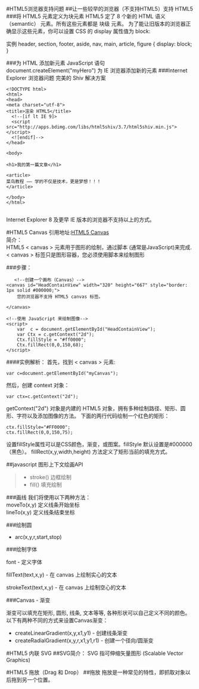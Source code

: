 #HTML5浏览器支持问题
##让一些较早的浏览器（不支持HTML5）支持 HTML5
###将 HTML5 元素定义为块元素
HTML5 定了 8 个新的 HTML 语义（semantic） 元素。所有这些元素都是 块级 元素。
为了能让旧版本的浏览器正确显示这些元素，你可以设置 CSS 的 display 属性值为 block:
>
实例
header, section, footer, aside, nav, main, article, figure {
    display: block; 
}

###为 HTML 添加新元素
JavaScript 语句 document.createElement("myHero") 为 IE 浏览器添加新的元素
###Internet Explorer 浏览器问题
完美的 Shiv 解决方案

```markup
<!DOCTYPE html>
<html>
<head>
<meta charset="utf-8">
<title>渲染 HTML5</title>
  <!--[if lt IE 9]>
  <script src="http://apps.bdimg.com/libs/html5shiv/3.7/html5shiv.min.js"></script>
  <![endif]-->
</head>

<body>

<h1>我的第一篇文章</h1>

<article>
菜鸟教程 —— 学的不仅是技术，更是梦想！！！
</article>

</body>
</html>
    
```
>
Internet Explorer 8 及更早 IE 版本的浏览器不支持以上的方式。

#HTML5 Canvas
引用地址:[HTML5 Canvas](http://www.runoob.com/html/html5-canvas.html)<br>
简介：<br>
HTML5 < canvas > 元素用于图形的绘制，通过脚本 (通常是JavaScript)来完成.
< canvas > 标签只是图形容器，您必须使用脚本来绘制图形

###步骤：

```markup
   <!--创建一个画布（Canvas）-->
<canvas id="HeadContainView" width="320" height="667" style="border: 1px solid #000000;">
    您的浏览器不支持 HTML5 canvas 标签。

</canvas>

<!--使用 JavaScript 来绘制图像-->
<script>
    var  c = document.getElementById("HeadContainView");
    var Ctx = c.getContext("2d");
    Ctx.fillStyle = "#ff0000";
    Ctx.fillRect(0,0,150,68);
</script>
```

####实例解析：
首先，找到 < canvas > 元素:

```markup
var c=document.getElementById("myCanvas");
```
然后，创建 context 对象：

```
var ctx=c.getContext("2d");
```
getContext("2d") 对象是内建的 HTML5 对象，拥有多种绘制路径、矩形、圆形、字符以及添加图像的方法。
下面的两行代码绘制一个红色的矩形：

```
ctx.fillStyle="#FF0000";
ctx.fillRect(0,0,150,75);
```

设置fillStyle属性可以是CSS颜色，渐变，或图案。fillStyle 默认设置是#000000（黑色）。
fillRect(x,y,width,height) 方法定义了矩形当前的填充方式。

##javascript
图形上下文绘画API
> * stroke() 边框绘制 
> *  fill() 填充绘制

###画线
我们将使用以下两种方法：<br>
moveTo(x,y) 定义线条开始坐标<br>
lineTo(x,y) 定义线条结束坐标<br>


###绘制圆
* arc(x,y,r,start,stop)

###绘制字体 
<p>font - 定义字体</p>
<p>fillText(text,x,y) - 在 canvas 上绘制实心的文本</p>
<p>strokeText(text,x,y) - 在 canvas 上绘制空心的文本</p>

###Canvas - 渐变

渐变可以填充在矩形, 圆形, 线条, 文本等等, 各种形状可以自己定义不同的颜色。<br>
以下有两种不同的方式来设置Canvas渐变：<br>
* createLinearGradient(x,y,x1,y1) - 创建线条渐变<br>
* createRadialGradient(x,y,r,x1,y1,r1) - 创建一个径向/圆渐变<br>



#HTML5 内联 SVG
##SVG简介：
SVG 指可伸缩矢量图形 (Scalable Vector Graphics)


#HTML5 拖放（Drag 和 Drop）
##拖放
拖放是一种常见的特性，即抓取对象以后拖到另一个位置。








